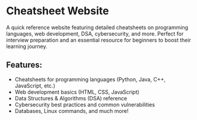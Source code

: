 # Cheatsheet Website

A quick reference website featuring detailed cheatsheets on programming languages, web development, DSA, cybersecurity, and more. Perfect for interview preparation and an essential resource for beginners to boost their learning journey.

## Features:
- Cheatsheets for programming languages (Python, Java, C++, JavaScript, etc.)
- Web development basics (HTML, CSS, JavaScript)
- Data Structures & Algorithms (DSA) reference
- Cybersecurity best practices and common vulnerabilities
- Databases, Linux commands, and much more!

